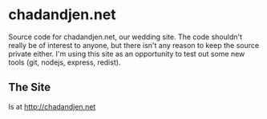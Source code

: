 chadandjen.net
==============

Source code for chadandjen.net, our wedding site. The code shouldn't really be 
of interest to anyone, but there isn't any reason to keep the source private
either. I'm using this site as an opportunity to test out some new tools 
(git, nodejs, express, redist).

The Site
--------
Is at http://chadandjen.net
